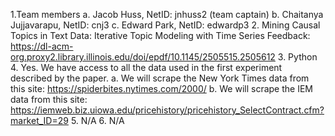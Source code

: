 1.Team members
  a. Jacob Huss, NetID: jnhuss2 (team captain)
  b. Chaitanya Jujjavarapu, NetID: cnj3
  c. Edward Park, NetID: edwardp3
2. Mining Causal Topics in Text Data: Iterative Topic Modeling with Time Series Feedback: https://dl-acm-org.proxy2.library.illinois.edu/doi/epdf/10.1145/2505515.2505612
3. Python
4. Yes. We have access to all the data used in the first experiment described by the paper.
  a. We will scrape the New York Times data from this site: https://spiderbites.nytimes.com/2000/
  b. We will scrape the IEM data from this site: https://iemweb.biz.uiowa.edu/pricehistory/pricehistory_SelectContract.cfm?market_ID=29 
5. N/A
6. N/A
